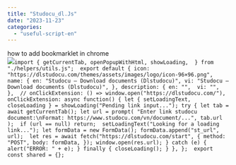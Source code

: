 ```yaml
---
title: "Studocu_dl.Js"
date: "2023-11-23"
categories: 
  - "useful-script-en"
---
```


how to add bookmarklet in chrome  
![](https://camo.githubusercontent.com/5f21e427a7d3ee887313a4f9b1ab033e6462db47ca299bf3f7e2d81a0ce854bd/68747470733a2f2f696d672e7765626e6f74732e636f6d2f323031392f30342f447261672d616e642d44726f702d4c696e6b732d696e2d4368726f6d652e706e67)`import { getCurrentTab, openPopupWithHtml, showLoading,  } from "./helpers/utils.js";  export default { icon: "https://dlstudocu.com/themes/assets/images/logo/icon-96×96.png", name: { en: "Studocu – Download documents (Dlstudocu)", vi: "Studocu – Download documents (Dlstudocu)", }, description: { en: "",  vi: "",  },  // onClickExtension: () => window.open("https://dlstudocu.com/"),  onClickExtension: async function() { let { setLoadingText, closeLoading } = showLoading("Pending link input..."); try { let tab = await getCurrentTab(); let url = prompt( "Enter link studocu document:\nFormat: https://www.studocu.com/vn/document/...", tab.url );  if (url == null) return;  setLoadingText("Looking for a loading link..."); let formData = new FormData(); formData.append("st_url", url);  let res = await fetch("https://dlstudocu.com/start", { method: "POST", body: formData, }); window.open(res.url); } catch (e) { alert("ERROR: " + e); } finally { closeLoading(); } }, };  export const shared = {};`
